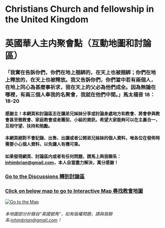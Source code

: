 # Christians Church and fellowship in the United Kingdom

# 英國華人主内聚會點（互動地圖和討論區）

### 「我實在告訴你們，你們在地上捆綁的，在天上也被捆綁；你們在地上釋放的，在天上也被釋放。我又告訴你們，你們當中若有兩個人，在地上同心為甚麼事祈求，我在天上的父必為他們成全。因為無論在哪裡，有兩三個人奉我的名聚會，我就在他們中間。」馬太福音 18：18-20

#### 感謝主！本網頁和討論區志在讓弟兄姊妹分享或討論身處地方和教會、將會參與教會甚至微教會、家庭教會或者團契、小組的資訊，希望大家能夠可以在主裏合一，互相守望、扶持和勉勵。

#### 本網頁絕對不會記錄、出售、出讓或者公開弟兄姊妹的個人資料，唯各位在發佈時需要小心個人資料，以免讓人有機可乘。

#### 如果發現網頁、討論區内或者有任何問題，請馬上與我聯系：inhimbrian@gmail.com，本人自當盡力解決，萬分感謝！

###  [Go to the Discussions 轉到討論區](https://github.com/ukcc4hk/-/discussions "Go to Discussions") 

### [Click on below map to go to Interactive Map 尋找教會地圖](https://www.google.com/maps/d/edit?mid=1_qab3gjgDE2nof4RQ5rFv27ivA8WnAMX&usp=sharing) 
[![Go to the Map](https://mapswire.com/maps/countries/uk-physical-map-large.jpg)](https://www.google.com/maps/d/edit?mid=1_qab3gjgDE2nof4RQ5rFv27ivA8WnAMX&usp=sharing "Go to the Map")
###### 本地圖部分抄錄自“英國號角”，如有版權問題，請與我聯系:inhimbrian@gmail.com！